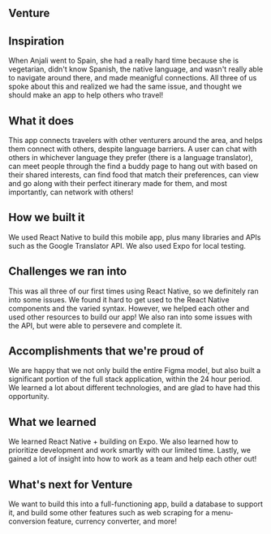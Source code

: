 
## Venture

## Inspiration
When Anjali went to Spain, she had a really hard time because she is vegetarian, didn't know Spanish, the native language, and wasn't really able to navigate around there, and made meanigful connections. All three of us spoke about this and realized we had the same issue, and thought we should make an app to help others who travel!
## What it does
This app connects travelers with other venturers around the area, and helps them connect with others, despite language barriers. A user can chat with others in whichever language they prefer (there is a language translator), can meet people through the find a buddy page to hang out with based on their shared interests, can find food that match their preferences, can view and go along with their perfect itinerary made for them, and most importantly, can network with others!
## How we built it
We used React Native to build this mobile app, plus many libraries and APIs such as the Google Translator API. We also used Expo for local testing.
## Challenges we ran into
This was all three of our first times using React Native, so we definitely ran into some issues.
We found it hard to get used to the React Native components and the varied syntax. However, we helped each other and used other resources to build our app! We also ran into some issues with the API, but were able to persevere and complete it.
## Accomplishments that we're proud of
We are happy that we not only build the entire Figma model, but also built a significant portion of the full stack application, within the 24 hour period. We learned a lot about different technologies, and are glad to have had this opportunity.
## What we learned
We learned React Native + building on Expo. We also learned how to prioritize development and work smartly with our limited time. Lastly, we gained a lot of insight into how to work as a team and help each other out!
## What's next for Venture
We want to build this into a full-functioning app, build a database to support it, and build some other features such as web scraping for a menu-conversion feature, currency converter, and more!






